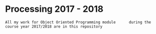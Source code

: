 # Processing 2017 - 2018
	All my work for Object Oriented Programming module 		during the course year 2017/2018 are in this repository
